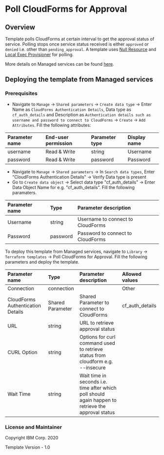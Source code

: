 # Poll CloudForms for Approval

## Overview
Template polls CloudForms at certain interval to get the approval status of service. Polling stops once service status received is either `approved` or `denied` i.e. other than `pending_approval`. A template uses [Null Resource](https://www.terraform.io/docs/provisioners/null_resource.html) and [Local Exec Provisioner](https://www.terraform.io/docs/provisioners/local-exec.html) for polling.

More details on Managed services can be found [here](https://www.ibm.com/support/knowledgecenter/SSFC4F/product_welcome_cloud_pak.html).

## Deploying the template from Managed services

### Prerequisites

- Navigate to `Manage` -> `Shared parameters` -> `Create data type` -> Enter Name as `CloudForms Authentication Details`, Data type as `cf_auth_details` and Description as `Authentication details such as username and password to connect to CloudForms` -> `Create` -> `Add Attributes`. Fill the following attributes:

| Parameter name                  | End-user permission   | Parameter type             | Display name   |
| :---                            | :---                  | :---                       | :---           |
| username                        | Read & Write                  | string                     | Username       |
| password                        | Read & Write                  | password                   | Password       |

- Navigate to `Manage` -> `Shared parameters` -> In `Search data types`, Enter "CloudForms Authentication Details" -> Verify Data type is present
- Go to `Create data object` -> Select data type "cf_auth_details" -> Enter Data Object Name for e.g. "cf_auth_details". Fill the following paramaters.

| Parameter name                  | Type            | Parameter description
| :---                            | :---            | :---
| Username                        | string          | Username to connect to  CloudForms
| Password                        | password        | Password to connect to CloudForms

To deploy this template from Managed services, navigate to `Library` -> `Terraform templates` -> Poll CloudForms for Approval. Fill the following parameters and deploy the template.

| Parameter name                  | Type            | Parameter description      | Allowed values |
| :---                            | :---            | :---                       | :---           |
| Connection                      | connection      |             | Other |
| CloudForms Authentication Details                          | Shared Parameter          | Shared Parameter to connect to CloudForms                 | cf_auth_details|
| URL                    | string          | URL to retrieve approval status                                            | |
| CURL Option                     | string          | Options for curl command used to retrieve status from cloudform e.g. --insecure                | |
| Wait Time             | string          | Wait time in seconds i.e. time after which poll should again happen to retrieve the approval status                                                                | |

### License and Maintainer
Copyright IBM Corp. 2020

Template Version - 1.0
